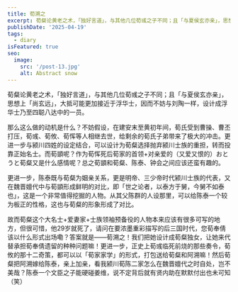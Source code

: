 ```yaml
---
title: 荀溯之
excerpt: 荀粲论黄老之术，「独好言道」，与其他几位荀彧之子不同；且「与夏侯玄亦亲」，思想上「尚玄远」，大抵可能更加接近于浮华士，因而不妨与刘陶一样，设计成浮华士乃至四聪八达中的一员。
publishDate: '2025-04-19'
tags:
  - diary
isFeatured: true
seo:
  image:
    src: '/post-13.jpg'
    alt: Abstract snow
---
```


荀粲论黄老之术，「独好言道」，与其他几位荀彧之子不同；且「与夏侯玄亦亲」，思想上「尚玄远」，大抵可能更加接近于浮华士，因而不妨与刘陶一样，设计成浮华士乃至四聪八达中的一员。

那么这么做的动机是什么？不妨假设，在建安末至黄初年间，荀氏受到曹操、曹丕打压，荀彧、荀攸、荀恽等人相继去世，给剩余的荀氏子弟带来了极大的冲击。更进一步与颍川四姓的设定结合，可以设计为荀粲选择抛弃颍川士族的重担，转而投靠正始名士。而荀顗呢？作为荀恽死后荀家的首领+对亲爱的（又爱又恨的）おとうと荀粲又是什么感情呢？总之荀顗和荀粲、陈泰、钟会之间应该还蛮有趣的。

更进一步，陈泰既与荀粲为姻亲关系，更是明帝、三少帝时代颍川士族的代表，又在魏晋嬗代中与荀顗形成鲜明的对比，即「世之论者，以泰方于舅，今舅不如泰也」，这是一个非常值得挖掘的人物。从其父陈群的人设那里，可以给陈泰一个较为板正的性格，这也与荀粲的形象形成了对比。

故而荀粲这个大名士+爱妻家+士族领袖预备役的人物本来应该有很多可写的地方，但很可惜，他29岁就死了，请问在要浓墨重彩描写的后三国时代，您荀奉倩该以什么形式出场嘞？答案就是——荀溯之！我们把她设计成荀粲独女，让她来代替承担荀奉倩遗留的种种问题嘛！更进一步，正史上荀彧临死前烧的那些奏令，荀攸的那十二奇策，都可以以「荀家家学」的形式，打包送给荀粲和阿溯嘛！然后荀粲把阿溯嫁给陈泰，亲上加亲，看我颍川荀陈二家怎么在魏晋嬗代之时自处，岂不美哉？陈泰一个文臣之子能硬碰姜维，说不定背后就有贤内助在默默付出也未可知（笑）
